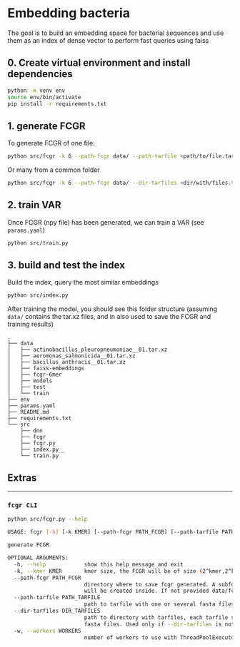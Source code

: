 # Embedding bacteria
The goal is to build an embedding space for bacterial sequences and use them as an index of dense vector to perform fast queries using faiss

## 0. Create virtual environment and install dependencies
```bash
python -m venv env 
source env/bin/activate
pip install -r requirements.txt
```

## 1. generate FCGR

To generate FCGR of one file:
```bash
python src/fcgr -k 6 --path-fcgr data/ --path-tarfile <path/to/file.tar.xz> 
```

Or many from a common folder
```bash
python src/fcgr -k 6 --path-fcgr data/ --dir-tarfiles <dir/with/files.tar.xz> -w 4 
```
## 2. train VAR
Once FCGR (npy file) has been generated, we can train a VAR (see `params.yaml`)

```bash
python src/train.py
```

## 3. build and test the index
Build the index, query the most similar embeddings
```bash 
python src/index.py
```

After training the model, you should see this folder structure
(assuming `data/` contains the tar.xz files, and in also used to save the FCGR and training results)

```
.
├── data
│   ├── actinobacillus_pleuropneumoniae__01.tar.xz
│   ├── aeromonas_salmonicida__01.tar.xz
│   ├── bacillus_anthracis__01.tar.xz
│   ├── faiss-embeddings
│   ├── fcgr-6mer
│   ├── models
│   ├── test
│   └── train
├── env
├── params.yaml
├── README.md
├── requirements.txt
└── src
    ├── dnn
    ├── fcgr
    ├── fcgr.py
    ├── index.py__
    └── train.py
```

## Extras
___
### `fcgr CLI`
```bash
python src/fcgr.py --help

USAGE: fcgr [-h] [-k KMER] [--path-fcgr PATH_FCGR] [--path-tarfile PATH_TARFILE] [--dir-tarfiles DIR_TARFILES] [-w WORKERS]

generate FCGR

OPTIONAL ARGUMENTS:
  -h, --help            show this help message and exit
  -k, --kmer KMER       kmer size, the FCGR will be of size (2^kmer,2^kmer). Default 6
  --path-fcgr PATH_FCGR
                        directory where to save fcgr generated. A subfolder for each specie
                        will be created inside. If not provided data/fcgr-<kmer>mer will be created
  --path-tarfile PATH_TARFILE
                        path to tarfile with one or several fasta files
  --dir-tarfiles DIR_TARFILES
                        path to directory with tarfiles, each tarfile should contain one or several
                        fasta files. Used only if --dir-tarfiles is not provided
  -w, --workers WORKERS
                        number of workers to use with ThreadPoolExecutor in case --dir-tarfile is provided.
```